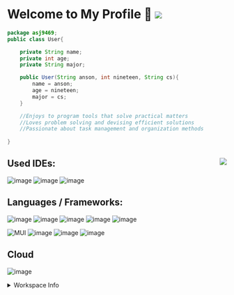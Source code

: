 # Welcome to My Profile 👋 [![](https://img.shields.io/badge/Portfolio-101414?style=for-the-badge&logo=vercel&logoColor=white)](https://anson-goo.vercel.app)

<!-- ![](https://komarev.com/ghpvc/?username=asj9469&color=101414&label=Profile+Views&style=for-the-badge)-->

~~~ Java
package asj9469;
public class User{

    private String name;
    private int age;
    private String major;

    public User(String anson, int nineteen, String cs){
        name = anson;
        age = nineteen;
        major = cs;
    }

    //Enjoys to program tools that solve practical matters
    //Loves problem solving and devising efficient solutions
    //Passionate about task management and organization methods
    
}
~~~
<!-- <details> -->
<!-- <summary>Languages / IDE Info</summary> -->

## Used IDEs: <img align="right" src="https://github-readme-stats.vercel.app/api/top-langs/?username=asj9469&theme=dark">
<!-- IDE Badges -->
![image](https://img.shields.io/badge/VSCode-0078D4?style=for-the-badge&logo=visual%20studio%20code&logoColor=white)
![image](https://img.shields.io/badge/Xcode-007ACC?style=for-the-badge&logo=Xcode&logoColor=white)
![image](https://img.shields.io/badge/apache%20netbeans-1B6AC6?style=for-the-badge&logo=apache%20netbeans%20IDE&logoColor=white)

## Languages / Frameworks: 
<!-- languages & framework badges-->

![image](https://img.shields.io/badge/Java-ED8B00?style=for-the-badge&logo=java&logoColor=white)
![image](https://img.shields.io/badge/Python-FFD43B?style=for-the-badge&logo=python&logoColor=blue)
![image](https://img.shields.io/badge/Swift-FA7343?style=for-the-badge&logo=swift&logoColor=white)
![image](https://img.shields.io/badge/TypeScript-007ACC?style=for-the-badge&logo=typescript&logoColor=white)
![image](https://img.shields.io/badge/JavaScript-323330?style=for-the-badge&logo=javascript&logoColor=F7DF1E)

![MUI](https://img.shields.io/badge/MUI-%230081CB.svg?style=for-the-badge&logo=mui&logoColor=white)
![image](https://img.shields.io/badge/React-20232A?style=for-the-badge&logo=react&logoColor=61DAFB)
![image](https://img.shields.io/badge/next.js-000000?style=for-the-badge&logo=nextdotjs&logoColor=white)
![image](https://img.shields.io/badge/npm-CB3837?style=for-the-badge&logo=npm&logoColor=white)

## Cloud
![image](https://img.shields.io/badge/Vercel-000000?style=for-the-badge&logo=vercel&logoColor=white)

<!--## Additional Skills:
![image](https://img.shields.io/badge/Microsoft_Office-D83B01?style=for-the-badge&logo=microsoft-office&logoColor=white)
![image](https://img.shields.io/badge/Notion-000000?style=for-the-badge&logo=notion&logoColor=white)
![image](https://img.shields.io/badge/Obsidian-483699?style=for-the-badge&logo=Obsidian&logoColor=white)
![image](https://img.shields.io/badge/Overleaf-47A141?style=for-the-badge&logo=Overleaf&logoColor=white)
    
![image](https://img.shields.io/badge/Markdown-000000?style=for-the-badge&logo=markdown&logoColor=white)
![image](https://img.shields.io/badge/LaTeX-47A141?style=for-the-badge&logo=LaTeX&logoColor=white) 
-->

<!-- </details> -->

<details>
<summary>Workspace Info</summary>

## Desktop:

![image](https://img.shields.io/badge/Intel%20Core_i5_9th-0071C5?style=for-the-badge&logo=intel&logoColor=white)
![image](https://img.shields.io/badge/NVIDIA-GTX1660-76B900?style=for-the-badge&logo=nvidia&logoColor=white)
![image](https://img.shields.io/badge/Windows_11-0078d4?style=for-the-badge&logo=windows-11&logoColor=white)

## Laptops:    
<!-- MacBook -->
![image](https://img.shields.io/badge/Apple-MacBook_Pro_2017-333333?style=for-the-badge&logo=apple&logoColor=white)
![image](https://img.shields.io/badge/Intel%20Core_i5-0071C5?style=for-the-badge&logo=intel&logoColor=white)
![image](https://img.shields.io/badge/mac%20os-000000?style=for-the-badge&logo=apple&logoColor=white)

<!-- Dell XPS -->
![image](https://img.shields.io/badge/dell-XPS%2015%20-007DB8?style=for-the-badge&logo=dell&logoColor=white)
![image](https://img.shields.io/badge/Intel%20Core_i7_11th-0071C5?style=for-the-badge&logo=intel&logoColor=white)
![image](https://img.shields.io/badge/NVIDIA-RTX3050Ti-76B900?style=for-the-badge&logo=nvidia&logoColor=white)
![image](https://img.shields.io/badge/Windows_11-0078d4?style=for-the-badge&logo=windows-11&logoColor=white)
    

<!--<br>

![image](https://github-readme-stats-git-masterrstaa-rickstaa.vercel.app/api?username=asj9469&theme=dark)
-->
    
</details>


